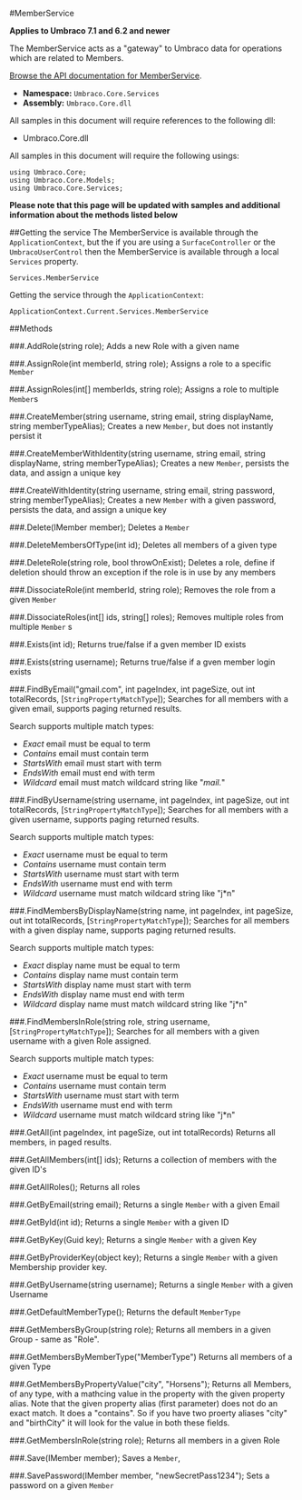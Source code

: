 #MemberService

**Applies to Umbraco 7.1 and 6.2 and newer**

The MemberService acts as a "gateway" to Umbraco data for operations which are related to Members.

[Browse the API documentation for MemberService](https://our.umbraco.org/apidocs/csharp/api/Umbraco.Core.Services.MemberService.html).

 * **Namespace:** `Umbraco.Core.Services` 
 * **Assembly:** `Umbraco.Core.dll`

All samples in this document will require references to the following dll:

* Umbraco.Core.dll

All samples in this document will require the following usings:
	
	using Umbraco.Core;
	using Umbraco.Core.Models;
	using Umbraco.Core.Services;

**Please note that this page will be updated with samples and additional information about the methods listed below**

##Getting the service
The MemberService is available through the `ApplicationContext`, but the if you are using a `SurfaceController` or the `UmbracoUserControl` then the MemberService is available through a local `Services` property.

	Services.MemberService

Getting the service through the `ApplicationContext`:

	ApplicationContext.Current.Services.MemberService

##Methods

###.AddRole(string role);
Adds a new Role with a given name

###.AssignRole(int memberId, string role);
Assigns a role to a specific `Member`

###.AssignRoles(int[] memberIds, string role);
Assigns a role to multiple `Member`s

###.CreateMember(string username, string email, string displayName, string memberTypeAlias);
Creates a new `Member`, but does not instantly persist it

###.CreateMemberWithIdentity(string username, string email, string displayName, string memberTypeAlias);
Creates a new `Member`, persists the data, and assign a unique key

###.CreateWithIdentity(string username, string email, string password, string memberTypeAlias);
Creates a new `Member` with a given password, persists the data, and assign a unique key

###.Delete(IMember member);
Deletes a `Member`

###.DeleteMembersOfType(int id);
Deletes all members of a given type

###.DeleteRole(string role, bool throwOnExist);
Deletes a role, define if deletion should throw an exception if the role is in use by any members

###.DissociateRole(int memberId, string role);
Removes the role from a given `Member`

###.DissociateRoles(int[] ids, string[] roles);
Removes multiple roles from multiple `Member` s

###.Exists(int id);
Returns true/false if a gven member ID exists

###.Exists(string username);
Returns true/false if a gven member login exists

###.FindByEmail("gmail.com", int pageIndex, int pageSize, out int totalRecords, [`StringPropertyMatchType`]);
Searches for all members with a given email, supports paging returned results.

Search supports multiple match types: 

- *Exact* email must be equal to term
- *Contains* email must contain term
- *StartsWith* email must start with term
- *EndsWith* email must end with term
- *Wildcard* email must match wildcard string like "*mail.*"

###.FindByUsername(string username, int pageIndex, int pageSize, out int totalRecords, [`StringPropertyMatchType`]);
Searches for all members with a given username, supports paging returned results.

Search supports multiple match types: 

- *Exact* username must be equal to term
- *Contains* username must contain term
- *StartsWith* username must start with term
- *EndsWith* username must end with term
- *Wildcard* username must match wildcard string like "j*n"

###.FindMembersByDisplayName(string name, int pageIndex, int pageSize, out int totalRecords, [`StringPropertyMatchType`]);
Searches for all members with a given display name, supports paging returned results.

Search supports multiple match types: 

- *Exact* display name must be equal to term
- *Contains* display name must contain term
- *StartsWith* display name must start with term
- *EndsWith* display name must end with term
- *Wildcard* display name must match wildcard string like "j*n"

###.FindMembersInRole(string role, string username, [`StringPropertyMatchType`]);
Searches for all members with a given username with a given Role assigned.

Search supports multiple match types: 

- *Exact* username must be equal to term
- *Contains* username must contain term
- *StartsWith* username must start with term
- *EndsWith* username must end with term
- *Wildcard* username must match wildcard string like "j*n"


###.GetAll(int pageIndex, int pageSize, out int totalRecords)
Returns all members, in paged results.

###.GetAllMembers(int[] ids);
Returns a collection of members with the given ID's

###.GetAllRoles();
Returns all roles

###.GetByEmail(string email);
Returns a single `Member` with a given Email

###.GetById(int id);
Returns a single `Member` with a given ID

###.GetByKey(Guid key);
Returns a single `Member` with a given Key

###.GetByProviderKey(object key);
Returns a single `Member` with a given Membership provider key.

###.GetByUsername(string username);
Returns a single `Member` with a given Username

###.GetDefaultMemberType();
Returns the default `MemberType`

###.GetMembersByGroup(string role);
Returns all members in a given Group - same as "Role".

###.GetMembersByMemberType("MemberType")
Returns all members of a given Type

###.GetMembersByPropertyValue("city", "Horsens");
Returns all Members, of any type, with a mathcing value in the property with the given property alias. Note that the given property alias (first parameter) does not do an exact match. It does a "contains". So if you have two proerty aliases "city" and "birthCity" it will look for the value in both these fields.

###.GetMembersInRole(string role);
Returns all members in a given Role

###.Save(IMember member);
Saves a `Member`,

###.SavePassword(IMember member, "newSecretPass1234");
Sets a password on a given `Member`
